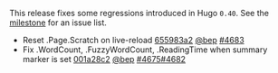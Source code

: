 

This release fixes some regressions introduced in Hugo `0.40`. See the [milestone](https://github.com/gohugoio/hugo/milestone/62?closed=1) for an issue list.

* Reset .Page.Scratch on live-reload [655983a2](https://github.com/gohugoio/hugo/commit/655983a22dc35b2ee5119dcc4acb9918498d2d68) [@bep](https://github.com/bep) [#4683](https://github.com/gohugoio/hugo/issues/4683)
* Fix .WordCount, .FuzzyWordCount, .ReadingTime when summary marker is set [001a28c2](https://github.com/gohugoio/hugo/commit/001a28c2f9ed121b33df18fe792859ab378784c6) [@bep](https://github.com/bep) [#4675](https://github.com/gohugoio/hugo/issues/4675)[#4682](https://github.com/gohugoio/hugo/issues/4682)





